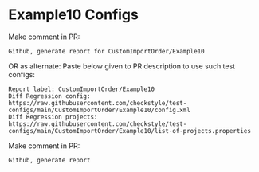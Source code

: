 # Example10 Configs
Make comment in PR:
```
Github, generate report for CustomImportOrder/Example10
```
OR as alternate:
Paste below given to PR description to use such test configs:
```
Report label: CustomImportOrder/Example10
Diff Regression config: https://raw.githubusercontent.com/checkstyle/test-configs/main/CustomImportOrder/Example10/config.xml
Diff Regression projects: https://raw.githubusercontent.com/checkstyle/test-configs/main/CustomImportOrder/Example10/list-of-projects.properties
```
Make comment in PR:
```
Github, generate report
```
